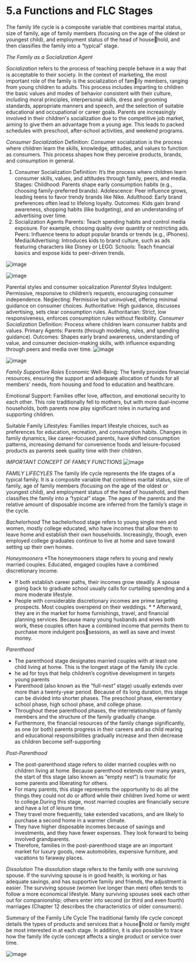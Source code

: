 # 5.a Functions and FLC Stages

The family life cycle is a composite variable that combines marital 
status, size of family, age of family members (focusing on the age of the 
oldest or youngest child), and employment status of the head of household, and then classifies the family into a “typical” stage.

*The Family as a Socialization Agent*

*Socialization* refers to the process of teaching people behave in a way that is acceptable to their 
society. In the context of marketing, the most important role of the family is the socialization of family members, ranging from young children to adults. This process includes imparting to children the basic values and modes of behavior consistent with their culture, including moral principles, interpersonal skills, dress and grooming standards, appropriate manners and speech, and the selection of suitable educational and occupational or career goals.
Parents are increasingly involved in their children's socialization due to the competitive job market, aiming to give them an advantage from a young age. This leads to packed schedules with preschool, after-school activities, and weekend programs. 

*Consumer Socialization*
Definition: Consumer socialization is the process where children learn the skills, knowledge, attitudes, and values to function as consumers. This process shapes how they perceive products, brands, and consumption in general.

1. Consumer Socialization
Definition: It’s the process where children learn consumer skills, values, and attitudes through family, peers, and media.
Stages:
Childhood: Parents shape early consumption habits (e.g., choosing family-preferred brands).
Adolescence: Peer influence grows, leading teens to favor trendy brands like Nike.
Adulthood: Early brand preferences often lead to lifelong loyalty.
Outcomes:
Kids gain brand awareness, shopping habits (like budgeting), and an understanding of advertising over time.
2. Socialization Agents
Parents: Teach spending habits and control media exposure. For example, choosing quality over quantity or restricting ads.
Peers: Influence teens to adopt popular brands or trends (e.g., iPhones).
Media/Advertising: Introduces kids to brand culture, such as ads featuring characters like Disney or LEGO.
Schools: Teach financial basics and expose kids to peer-driven trends.

![image](https://github.com/user-attachments/assets/ea07a43f-58f5-457c-9ec9-da539cce2e22)

![image](https://github.com/user-attachments/assets/43d03025-b7f6-4310-bfd7-4818b5c9f0ed)

Parental styles and consumer soicalization 
*Parental Styles*
Indulgent: Permissive, responsive to children’s requests, encouraging consumer independence.
Neglecting: Permissive but uninvolved, offering minimal guidance on consumer choices.
Authoritative: High guidance, discusses advertising, sets clear consumption rules.
Authoritarian: Strict, low responsiveness, enforces consumption rules without flexibility.
*Consumer Socialization*
Definition: Process where children learn consumer habits and values.
Primary Agents: Parents (through modeling, rules, and spending guidance).
Outcomes: Shapes early brand awareness, understanding of value, and consumer decision-making skills, with influence expanding through peers and media over time.
![image](https://github.com/user-attachments/assets/07bd5ed3-ddbd-43bc-b4d5-a8c8a66899b9)

![image](https://github.com/user-attachments/assets/faa58204-e333-41cd-b65a-51918c815efe)

*Family Supportive Roles*
Economic Well-Being: The family provides financial resources, ensuring the support and adequate allocation of funds for all members' needs, from housing and food to education and healthcare​.

Emotional Support: Families offer love, affection, and emotional security to each other. This role traditionally fell to mothers, but with more dual-income households, both parents now play significant roles in nurturing and supporting children​.

Suitable Family Lifestyles: Families impart lifestyle choices, such as preferences for education, recreation, and consumption habits. Changes in family dynamics, like career-focused parents, have shifted consumption patterns, increasing demand for convenience foods and leisure-focused products as parents seek quality time with their children.


*IMPORTANT CONCEPT OF FAMILY FUNCTIONS* 
![image](https://github.com/user-attachments/assets/2ed1a5fd-9bf1-41b6-bf94-57f33aa79c4e)

*FAMILY LIFECYLES*
The family life cycle represents the life stages of a typical family. It is a composite variable that combines marital status, size of family, age of family members (focusing on the age of the oldest or youngest child), and employment status of the head of household, and then classifies the family into a “typical” stage. The ages of the parents and the relative amount of disposable income are inferred from the family’s stage in the cycle. 

*Bachelorhood*
The bachelorhood stage refers to young single men and women, mostly college educated, who have 
incomes that allow them to leave home and establish their own households. Increasingly, though, 
even employed college graduates continue to live at home and save toward setting up their own 
homes. 

*Honeymooners*
*The honeymooners stage refers to young and newly married couples. Educated, engaged couples have a combined discretionary income. 
* If both establish career paths, their incomes grow steadily. A spouse going back to graduate school usually calls for curtailing spending and a more moderate lifestyle.
* People with considerable discretionary incomes are prime targeting prospects. Most couples overspend on their weddings. * * Afterward, they are in the market for home furnishings, travel, and financial planning services. Because many young husbands and wives both work, these couples often have a combined income that permits them to purchase more indulgent possessions, as well as save and invest money.

*Parenthood*
* The parenthood stage designates married couples with at least one child living at home. This is the 
longest stage of the family life cycle. 
* he ad for toys that help children’s cognitive development in targets young parents 
* Parenthood (also known as the “full-nest” stage) usually extends over more than a twenty-year period. Because of its long duration, this stage can be divided into shorter phases. The preschool phase, elementary school phase, high school phase, and college phase.
* Throughout these parenthood phases, the interrelationships of family members and the structure of the family gradually change.
* Furthermore, the financial resources of the family change significantly, as one (or both) parents progress in their careers and as child rearing and educational responsibilities gradually increase and then decrease as children become self-supporting

*Post-Parenthood*
* The post-parenthood stage refers to older married couples with no children living at home. Because parenthood extends over many years, the start of this stage (also known as “empty nest”) is traumatic for some parents and liberating for others. 
* For many parents, this stage represents the opportunity to do all the things they could not do or afford while their children lived home or went to college.During this stage, most married couples are financially secure and have a lot of leisure time.
* They travel more frequently, take extended vacations, and are likely to purchase a second home in 
a warmer climate.
* They have higher disposable incomes because of savings and investments, and they have fewer expenses. They look forward to being involved grandparents.
* Therefore, families in the post-parenthood stage are an important market for luxury goods, new automobiles, expensive furniture, and vacations to faraway places. 

*Dissolution*
The dissolution stage refers to the family with one surviving spouse. If the surviving spouse is in good 
health, is working or has adequate savings, and has supportive family and friends, the adjustment is 
easier. The surviving spouse (women live longer than men) often tends to follow a more economical 
lifestyle. Many surviving spouses seek each other out for companionship; others enter into second (or 
third and even fourth) marriages (Chapter 12 describes the characteristics of older consumers).


Summary of the Family Life Cycle
The traditional family life cycle concept details the types of products and services that a household or family might be most interested in at each stage. In addition, it is also possible to trace how the family life cycle concept affects a single product or service over time. 

![image](https://github.com/user-attachments/assets/19a3b8ff-b771-40b3-bf06-8e4a46298a2b)
